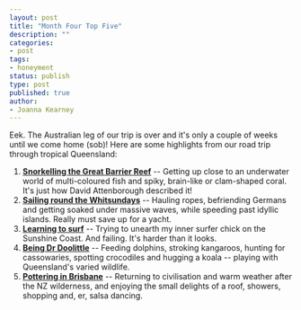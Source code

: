 ```yaml
---
layout: post
title: "Month Four Top Five"
description: ""
categories:
- post
tags:
- honeyment
status: publish
type: post
published: true
author:
- Joanna Kearney
---
```


Eek. The Australian leg of our trip is over and it's only a couple of weeks until we come home (sob)! Here are some highlights from our road trip through tropical Queensland:

1. **[Snorkelling the Great Barrier Reef](/posts/finding-nemo)** -- Getting up close to an underwater world of multi-coloured fish and spiky, brain-like or clam-shaped coral. It's just how David Attenborough described it!
1. **[Sailing round the Whitsundays](/posts/iceberg-ahoy)** -- Hauling ropes, befriending Germans and getting soaked under massive waves, while speeding past idyllic islands. Really must save up for a yacht.
1. **[Learning to surf](/posts/were-not-beach-people)** -- Trying to unearth my inner surfer chick on the Sunshine Coast. And failing. It's harder than it looks.
1. **[Being Dr Doolittle](/posts/croc-hunting-in-daintree)** -- Feeding dolphins, stroking kangaroos, hunting for cassowaries, spotting crocodiles and hugging a koala -- playing with Queensland's varied wildlife.
1. **[Pottering in Brisbane](/posts/chillin-in-brisbane)** -- Returning to civilisation and warm weather after the NZ wilderness, and enjoying the small delights of a roof, showers, shopping and, er, salsa dancing.
